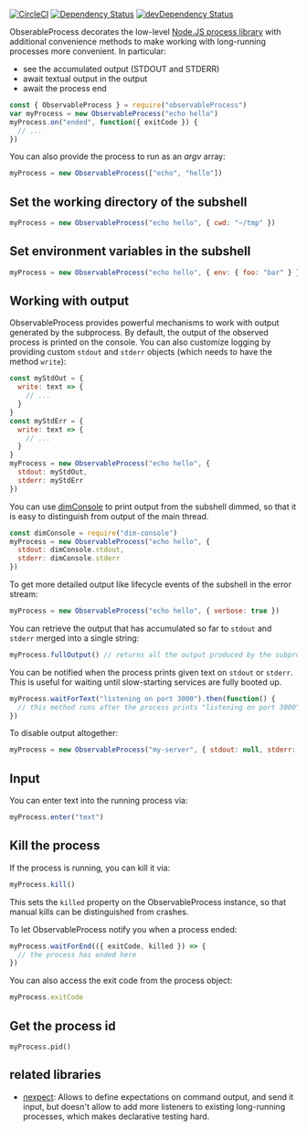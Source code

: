 [![CircleCI](https://circleci.com/gh/kevgo/observable-process.svg?style=shield)](https://circleci.com/gh/kevgo/observable-process)
[![Dependency Status](https://david-dm.org/kevgo/observable-process.svg)](https://david-dm.org/kevgo/observable-process)
[![devDependency Status](https://david-dm.org/kevgo/observable-process/dev-status.svg)](https://david-dm.org/kevgo/observable-process#info=devDependencies)

ObserableProcess decorates the low-level [Node.JS process library](https://nodejs.org/api/process.html)
with additional convenience methods to make working with long-running processes more convenient.
In particular:

- see the accumulated output (STDOUT and STDERR)
- await textual output in the output
- await the process end

```js
const { ObservableProcess } = require("observableProcess")
var myProcess = new ObservableProcess("echo hello")
myProcess.on("ended", function({ exitCode }) {
  // ...
})
```

You can also provide the process to run as an _argv_ array:

```js
myProcess = new ObservableProcess(["echo", "hello"])
```

## Set the working directory of the subshell

```js
myProcess = new ObservableProcess("echo hello", { cwd: "~/tmp" })
```

## Set environment variables in the subshell

```js
myProcess = new ObservableProcess("echo hello", { env: { foo: "bar" } })
```

## Working with output

ObservableProcess provides powerful mechanisms to work with output
generated by the subprocess.
By default, the output of the observed process is printed on the console.
You can also customize logging by providing custom `stdout` and `stderr` objects
(which needs to have the method `write`):

```js
const myStdOut = {
  write: text => {
    // ...
  }
}
const myStdErr = {
  write: text => {
    // ...
  }
}
myProcess = new ObservableProcess("echo hello", {
  stdout: myStdOut,
  stderr: myStdErr
})
```

You can use [dimConsole](https://github.com/kevgo/dim-console-node)
to print output from the subshell dimmed,
so that it is easy to distinguish from output of the main thread.

```js
const dimConsole = require("dim-console")
myProcess = new ObservableProcess("echo hello", {
  stdout: dimConsole.stdout,
  stderr: dimConsole.stderr
})
```

To get more detailed output like lifecycle events of the subshell
in the error stream:

```js
myProcess = new ObservableProcess("echo hello", { verbose: true })
```

You can retrieve the output that has accumulated so far to `stdout` and `stderr`
merged into a single string:

```js
myProcess.fullOutput() // returns all the output produced by the subprocess so far
```

You can be notified when the process prints given text on `stdout` or `stderr`.
This is useful for waiting until slow-starting services are fully booted up.

```js
myProcess.waitForText("listening on port 3000").then(function() {
  // this method runs after the process prints "listening on port 3000"
})
```

To disable output altogether:

```js
myProcess = new ObservableProcess("my-server", { stdout: null, stderr: null })
```

## Input

You can enter text into the running process via:

```js
myProcess.enter("text")
```

## Kill the process

If the process is running, you can kill it via:

```js
myProcess.kill()
```

This sets the `killed` property on the ObservableProcess instance,
so that manual kills can be distinguished from crashes.

To let ObservableProcess notify you when a process ended:

```js
myProcess.waitForEnd(({ exitCode, killed }) => {
  // the process has ended here
})
```

You can also access the exit code from the process object:

```js
myProcess.exitCode
```

## Get the process id

```
myProcess.pid()
```

## related libraries

- [nexpect](https://github.com/nodejitsu/nexpect):
  Allows to define expectations on command output,
  and send it input,
  but doesn't allow to add more listeners to existing long-running processes,
  which makes declarative testing hard.

